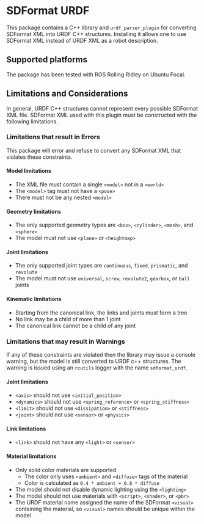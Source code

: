 # SDFormat URDF

This package contains a C++ library and `urdf_parser_plugin` for converting SDFormat XML into URDF C++ structures.
Installing it allows one to use SDFormat XML instead of URDF XML as a robot description.

## Supported platforms

The package has been tested with ROS Rolling Ridley on Ubuntu Focal.

## Limitations and Considerations

In general, URDF C++ structures cannot represent every possible SDFormat XML file.
SDFormat XML used with this plugin must be constructed with the following limitations.

### Limitations that result in Errors

This package will error and refuse to convert any SDFormat XML that violates these constraints.

#### Model limitations
* The XML file must contain a single `<model>` not in a `<world>`
* The `<model>` tag must not have a `<pose>`
* There must not be any nested `<model>`

#### Geometry limitations
* The only supported geometry types are `<box>`, `<cylinder>`, `<mesh>`, and `<sphere>`
* The model must not use `<plane>` or `<heightmap>`

#### Joint limitations
* The only supported joint types are `continuous`, `fixed`, `prismatic`, and `revolute`
* The model must not use `universal`, `screw`, `revolute2`, `gearbox`, or `ball` joints

#### Kinematic limitations
*  Starting from the canonical link, the links and joints must form a tree
*  No link may be a child of more than 1 joint
*  The canonical link cannot be a child of any joint

### Limitations that may result in Warnings

If any of these constraints are violated then the library may issue a console warning, but the model is still converted to URDF c++ structures.
The warning is issued using an `rcutils` logger with the name `sdformat_urdf`.

#### Joint limitations
* `<axis>` should not use `<initial_position>`
* `<dynamics>` should not use `<spring_reference>` or `<spring_stiffness>`
* `<limit>` should not use `<dissipation>` or `<stiffness>`
* `<joint>` should not use `<sensor>` or `<physics>`

#### Link limitations
* `<link>` should not have any `<light>` or `<sensor>`

#### Material limitations
* Only solid color materials are supported
  * The color only uses `<ambient>` and `<diffuse>` tags of the material
  * Color is calculated as `0.4 * ambient + 0.8 * diffuse`
* The model should not disable dynamic lighting using the `<lighting>`
* The model should not use materials with `<script>`, `<shader>`, or `<pbr>`
* The URDF material name assigned the name of the SDFormat `<visual>` containing the material, so `<visual>` names should be unique within the model
